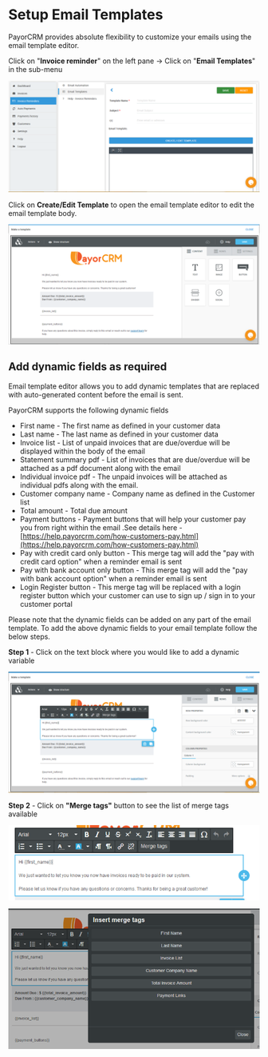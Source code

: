 # Setup Email Templates

PayorCRM provides absolute flexibility to customize your emails using the email template editor.

Click on "**Invoice reminder**" on the left pane -> Click on "**Email Templates**" in the sub-menu&#x20;

![](<../.gitbook/assets/image (28).png>)

Click on **Create/Edit Template** to open the email template editor to edit the email template body.

![](<../.gitbook/assets/image (34).png>)

## Add dynamic fields as required

Email template editor allows you to add dynamic templates that are replaced with auto-generated content before the email is sent.

PayorCRM supports the following dynamic fields

* First name - The first name as defined in your customer data
* Last name - The last name as defined in your customer data
* Invoice list - List of unpaid invoices that are due/overdue will be displayed within the body of the email
* Statement summary pdf - List of invoices that are due/overdue will be attached as a pdf document along with the email
* Individual invoice pdf - The unpaid invoices will be attached as individual pdfs along with the email.&#x20;
* Customer company name - Company name as defined in the Customer list
* Total amount  - Total due amount&#x20;
* Payment buttons - Payment buttons that will help your customer pay you from right within the email .See details here - [https://help.payorcrm.com/how-customers-pay.html](https://help.payorcrm.com/how-customers-pay.html)
* Pay with credit card only button - This merge tag will add the "pay with credit card option" when a reminder email is sent
* Pay with bank account only button - This merge tag will add the "pay with bank account option" when a reminder email is sent
* Login Register button - This merge tag will be replaced with a login register button which your customer can use to sign up / sign in to your customer portal

Please note that the dynamic fields can be added on any part of the email template. To add the above dynamic fields to your email template follow the below steps.

**Step 1**  - Click on the text block where you would like to add a dynamic variable

![](<../.gitbook/assets/image (26).png>)



**Step 2** - Click on **"Merge tags"** button to see the list of merge tags available



![](<../.gitbook/assets/image (9).png>)

![](<../.gitbook/assets/image (7) (1).png>)

